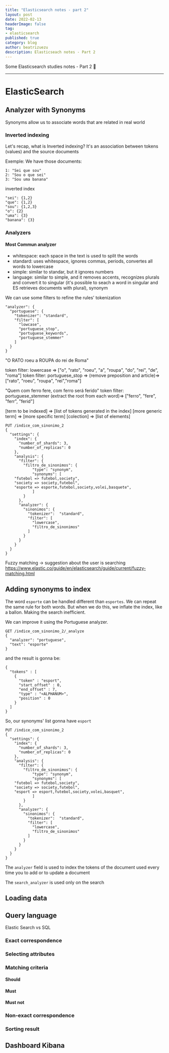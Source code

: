 ```yaml
---
title: "Elasticsearch notes - part 2"
layout: post
date: 2022-02-13
headerImage: false
tag:
- elasticsearch
published: true
category: blog
author: beatrizuezu
description: Elasticseach notes - Part 2
---
```


Some Elasticsearch studies notes - Part 2 🎉

---


# ElasticSearch

## Analyzer with Synonyms
Synonyms allow us to associate words that are related in real world

### Inverted indexing
Let's recap, what is Inverted indexing? 
It's an association between tokens (values) and the source documents

Exemple:
We have those documents:
```
1: "Sei que sou"
2: "Sou o que sei"
3: "Sou uma banana"
```
inverted index
```
"sei": {1,2}
"que": {1,2}
"sou": {1,2,3}
"o": {2}
"uma": {3}
"banana": {3}
```

### Analyzers
#### Most Commun analyzer
- whitespace: each space in the text is used to split the words
- standard: uses whitespace, ignores commas, periods, convertes all words to lowercase
- simple: similar to standar, but it ignores numbers
- language: similar to simple, and it removes accents, recognizes plurals and convert it to singular (it's possible to seach a word in singular and ES retrieves documents with plural), synonym

We can use some filters to refine the rules' tokenization
```
"analyzer": {
  "portuguese": {
    "tokenizer": "standard",
    "filter": [
      "lowcase",
      "portuguese_stop",
      "portuguese_keywords",
      "portuguese_stemmer"
    ]
  }
}
```

"O RATO roeu a ROUPA do rei de Roma"

token filter: lowercase => ["o", "rato", "roeu", "a", "roupa", "do", "rei", "de", "roma"]
token filter: portuguese_stop => (remove preposition and article)=> ["rato", "roeu", "roupa", "rei","roma"] 

"Quem com ferro fere, com ferro será ferido"
token filter: portuguese_stemmer (extract the root from each word)=> ["ferro", "fere", "ferr", "ferid"]

[term to be indexed] => [list of tokens generated in the index]
[more generic term] => [more specific term]
[colection] => [list of elements]

```
PUT /indice_com_sinonimo_2
{
  "settings": {
    "index": {
      "number_of_shards": 3,
      "number_of_replicas": 0
    },
    "analysis": {
      "filter": {
        "filtro_de_sinonimos": {
            "type": "synonym",
            "synonyms": [
    "futebol => futebol,society",
    "society => society,futebol",
    "esporte => esporte,futebol,society,volei,basquete",
            ]
        }
      },
      "analyzer": {
        "sinonimos": {
          "tokenizer":  "standard",
          "filter": [
            "lowercase",
            "filtro_de_sinonimos"
          ]
        }
      }
    }
  }
}
```

Fuzzy matching -> suggestion about the user is searching
https://www.elastic.co/guide/en/elasticsearch/guide/current/fuzzy-matching.html

## Adding synonyms to index

The word `esporte` can be handled different than `esportes`. We can repeat the same rule for both words. But when we do this, we inflate the index, like a ballon. Making the search inefficient.

We can improve it using the Portuguese analyzer. 

```
GET /indice_com_sinonimo_2/_analyze
{
  "analyzer": "portuguese",
  "text": "esporte"
}
```

and the result is gonna be:
```
{
  "tokens" : [
    {
      "token" : "esport",
      "start_offset" : 0,
      "end_offset" : 7,
      "type" : "<ALPHANUM>",
      "position" : 0
    }
  ]
}
```

So, our synonyms' list gonna have `esport`

```
PUT /indice_com_sinonimo_2
{
  "settings": {
    "index": {
      "number_of_shards": 3,
      "number_of_replicas": 0
    },
    "analysis": {
      "filter": {
        "filtro_de_sinonimos": {
            "type": "synonym",
            "synonyms": [
    "futebol => futebol,society",
    "society => society,futebol",
    "esport => esport,futebol,society,volei,basquet",
            ]
        }
      },
      "analyzer": {
        "sinonimos": {
          "tokenizer":  "standard",
          "filter": [
            "lowercase",
            "filtro_de_sinonimos"
          ]
        }
      }
    }
  }
}
```
The `analyzer` field is used to index the tokens of the document used every time you to add or to update a document

The `search_analyzer` is used only on the search

## Loading data

## Query language
Elastic Search vs SQL

### Exact correspondence
### Selecting attributes
### Matching criteria
#### Should
#### Must
#### Must not
### Non-exact correspondence
### Sorting result
## Dashboard Kibana
